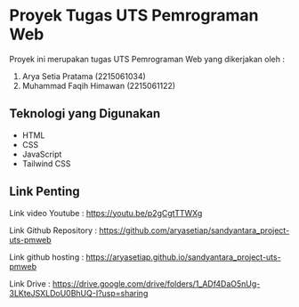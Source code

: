 # Proyek Tugas UTS Pemrograman Web

Proyek ini merupakan tugas UTS Pemrograman Web yang dikerjakan oleh :

1. Arya Setia Pratama (2215061034)
2. Muhammad Faqih Himawan (2215061122)

## Teknologi yang Digunakan

- HTML
- CSS
- JavaScript
- Tailwind CSS

## Link Penting

Link video Youtube :
https://youtu.be/p2gCgtTTWXg

Link Github Repository :
https://github.com/aryasetiap/sandyantara_project-uts-pmweb

Link github hosting :
https://aryasetiap.github.io/sandyantara_project-uts-pmweb

Link Drive :
https://drive.google.com/drive/folders/1_ADf4DaO5nUg-3LKteJSXLDoU0BhUQ-I?usp=sharing
